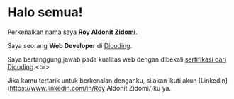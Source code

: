 # Halo semua! 

Perkenalkan nama saya **Roy Aldonit Zidomi**.<br>

Saya seorang **Web Developer** di [Dicoding](https://www.dicoding.com/).<br>

Saya bertanggung jawab pada kualitas web dengan dibekali [sertifikasi dari Dicoding]([https://www.coursera.org/account/accomplishments/specialization/CLKJD8XBXJ3M](http://dicoding.com/certificates/GRX537I0YZOM)).<br>

Jika kamu tertarik untuk berkenalan denganku, silakan ikuti akun [Linkedin](https://www.linkedin.com/in/Roy Aldonit Zidomi/)ku ya.

<!--## Hi there 👋
**royzi15/royzi15** is a ✨ _special_ ✨ repository because its `README.md` (this file) appears on your GitHub profile.

Here are some ideas to get you started:

- 🔭 I’m currently working on ...
- 🌱 I’m currently learning ...
- 👯 I’m looking to collaborate on ...
- 🤔 I’m looking for help with ...
- 💬 Ask me about ...
- 📫 How to reach me: ...
- 😄 Pronouns: ...
- ⚡ Fun fact: ...
-->
